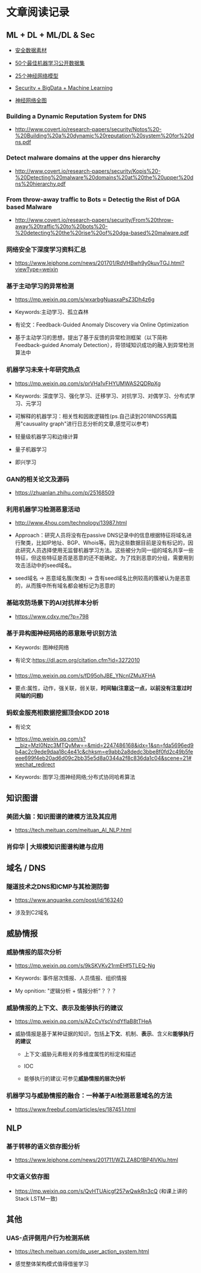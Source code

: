 # 文章阅读记录


## ML + DL + ML/DL & Sec

* [安全数据素材](http://www.secrepo.com/)

* [50个最佳机器学习公开数据集](https://mp.weixin.qq.com/s/4jhtCUtv_szfMvyDCWKvoQ)

* [25个神经网络模型](https://blog.csdn.net/qq_35082030/article/details/73368962)

* [Security + BigData + Machine Learning](http://www.covert.io/)

* [神经网络全图](https://blog.csdn.net/MrCharles/article/details/80156818)

### Building a Dynamic Reputation System for DNS

* http://www.covert.io/research-papers/security/Notos%20-%20Building%20a%20dynamic%20reputation%20system%20for%20dns.pdf

### Detect malware domains at the upper dns hierarchy

* http://www.covert.io/research-papers/security/Kopis%20-%20Detecting%20malware%20domains%20at%20the%20upper%20dns%20hierarchy.pdf

### From throw-away traffic to Bots = Detectig the Rist of DGA based Malware

* http://www.covert.io/research-papers/security/From%20throw-away%20traffic%20to%20bots%20-%20detecting%20the%20rise%20of%20dga-based%20malware.pdf

### 网络安全下深度学习资料汇总

* https://www.leiphone.com/news/201701/RdVHBwh9y0kuvTGJ.html?viewType=weixin

### 基于主动学习的异常检测

* https://mp.weixin.qq.com/s/wxarbgNuasxaPsZ3Dh4z6g

* Keywords:主动学习、孤立森林

* 有论文：Feedback-Guided Anomaly Discovery via Online Optimization

* 基于主动学习的思想，提出了基于反馈的异常检测框架（以下简称 Feedback-guided Anomaly Detection），将领域知识成功的融入到异常检测算法中

### 机器学习未来十年研究热点

* https://mp.weixin.qq.com/s/prVHa1vFHYUMWAS2QDRpXg

* Keywords: 深度学习、强化学习、迁移学习、对抗学习、对偶学习、分布式学习、元学习

* 可解释的机器学习：相关性和因故逻辑性(ps.自己读到2018NDSS两篇用"causuality graph"进行日志分析的文章,感觉可以参考)

* 轻量级机器学习和边缘计算

* 量子机器学习

* 即兴学习

### GAN的相关论文及源码

* https://zhuanlan.zhihu.com/p/25168509

### 利用机器学习检测恶意活动

* http://www.4hou.com/technology/13987.html

* Approach：研究人员将没有在passive DNS记录中的信息根据特征将域名进行聚类，比如IP地址、BGP、Whois等。因为这些数据目前是没有标记的，因此研究人员选择使用无监督机器学习方法。这些被分为同一组的域名共享一些特征，但这些特征是否是恶意的还不能确定。为了找到恶意的分组，需要用到攻击活动中的seed域名。

* seed域名  → 恶意域名簇(聚类) → 含有seed域名比例较高的簇被认为是恶意的，从而簇中所有域名都会被标记为恶意的

### 基础攻防场景下的AI对抗样本分析

* https://www.cdxy.me/?p=798


### 基于异构图神经网络的恶意账号识别方法

* Keywords: 图神经网络

* 有论文:https://dl.acm.org/citation.cfm?id=3272010

### 

* https://mp.weixin.qq.com/s/fD95ohJBE_YNcnlZMuXFHA

* 要点:属性，动作，强关联，弱关联，**时间轴(注意这一点，以前没有注意过时间轴的问题)**

### 蚂蚁金服亮相数据挖掘顶会KDD 2018

* 有论文

* https://mp.weixin.qq.com/s?__biz=MzI0Nzc3MTQyMw==&mid=2247486168&idx=1&sn=fda5696ed9b4ac2c9ede9daa18c4e41c&chksm=e9abb2a8dedc3bbe8f0fd2c49b5feeee699f4eb20ad6d09c2bb35e5d8a0344a2f8c836da1c04&scene=21#wechat_redirect

* Keywords: 图学习;图神经网络;分布式协同哈希算法

## 知识图谱

### 美团大脑：知识图谱的建模方法及其应用

* https://tech.meituan.com/meituan_AI_NLP.html

### 肖仰华 | 大规模知识图谱构建与应用

## 域名 / DNS 

### 隧道技术之DNS和ICMP与其检测防御

* https://www.anquanke.com/post/id/163240

* 涉及到C2域名



## 威胁情报

### 威胁情报的层次分析

* https://mp.weixin.qq.com/s/9kSKVKv21rmEHf5TLEQ-Ng

* Keywords: 事件层次情报、人员情报、组织情报

* My opnition: "逻辑分析 + 情报分析"？？？

### 威胁情报的上下文、表示及能够执行的建议

* https://mp.weixin.qq.com/s/AZcCvYscVndYflaB8tTHeA

* 威胁情报是基于某种证据的知识，包括**上下文**、机制、**表示**、含义和**能够执行的建议**

    * 上下文:威胁元素相关的多维度属性的标定和描述

    * IOC

    * 能够执行的建议:可参见**威胁情报的层次分析**

### 机器学习与威胁情报的融合：一种基于AI检测恶意域名的方法

* https://www.freebuf.com/articles/es/187451.html


## NLP

### 基于转移的语义依存图分析

* https://www.leiphone.com/news/201711/WZLZA8D1BP4lVKlu.html

### 中文语义依存图

* https://mp.weixin.qq.com/s/QvHTUAicgf257wQwkRn3cQ (和课上讲的Stack LSTM一致)

## 其他

###  UAS-点评侧用户行为检测系统

* https://tech.meituan.com/dp_user_action_system.html

* 感觉整体架构模式值得借鉴学习





